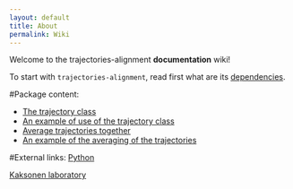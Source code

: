 ```yaml
---
layout: default
title: About
permalink: Wiki
---
```


Welcome to the trajectories-alignment **documentation** wiki!

To start with `trajectories-alignment`, read first what are its [dependencies](https://github.com/apicco/trajectories-alignment/wiki/Dependencies).

#Package content:

* [The trajectory class](https://github.com/apicco/trajectories-alignment/wiki/The-trajectory-class)
* [An example of use of the trajectory class](https://github.com/apicco/trajectory_alignment/wiki/Trajectory-class-example)
* [Average trajectories together](https://github.com/apicco/trajectory_alignment/wiki/Averaging-of-trajectories)
* [An example of the averaging of the trajectories](https://github.com/apicco/trajectory_alignment/wiki/Averaging-trajectories-example)

#External links:
[ Python ](https://docs.python.org/3/)

[ Kaksonen laboratory ](http://cms.unige.ch/sciences/biochimie/-Marko-Kaksonen-.html)
